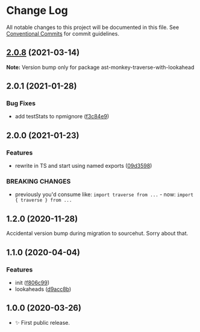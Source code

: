 # Change Log

All notable changes to this project will be documented in this file.
See [Conventional Commits](https://conventionalcommits.org) for commit guidelines.

## [2.0.8](https://github.com/codsen/codsen/compare/ast-monkey-traverse-with-lookahead@2.0.7...ast-monkey-traverse-with-lookahead@2.0.8) (2021-03-14)

**Note:** Version bump only for package ast-monkey-traverse-with-lookahead





## 2.0.1 (2021-01-28)

### Bug Fixes

- add testStats to npmignore ([f3c84e9](https://github.com/codsen/codsen/commit/f3c84e95afc5514214312f913692d85b2e12eb29))

## 2.0.0 (2021-01-23)

### Features

- rewrite in TS and start using named exports ([09d3598](https://github.com/codsen/codsen/commit/09d35981a4d99597a3db4faf60dba3d247949739))

### BREAKING CHANGES

- previously you'd consume like: `import traverse from ...` - now: `import { traverse } from ...`

## 1.2.0 (2020-11-28)

Accidental version bump during migration to sourcehut. Sorry about that.

## 1.1.0 (2020-04-04)

### Features

- init ([f806c99](https://gitlab.com/codsen/codsen/commit/f806c9960d7edecc17e353d59ca9965966cf331d))
- lookaheads ([d9acc8b](https://gitlab.com/codsen/codsen/commit/d9acc8b338a8911327148e13e2c8098c809257e5))

## 1.0.0 (2020-03-26)

- ✨ First public release.
